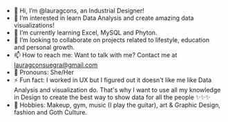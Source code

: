 - 👋 Hi, I’m @lauragcons, an Industrial Designer!
- 👀 I’m interested in learn Data Analysis and create amazing data visualizations!
- 🌱 I’m currently learning Excel, MySQL and Phyton.
- 💞️ I’m looking to collaborate on projects related to lifestyle, education and personal growth.
- 📫 How to reach me: Want to talk with me? Contact me at lauragconsuegra@gmail.com
- 💜 Pronouns: She/Her
- ⚡ Fun fact: I worked in UX but I figured out it doesn't like me like Data Analysis and visualization do.
That's why I want to use all my knowledge in Design to create the best way to show data for all the people ✨✨✨
- 🏓 Hobbies: Makeup, gym, music (I play the guitar), art & Graphic Design, fashion and Goth Culture.

<!---
lauragcons/lauragcons is a ✨ special ✨ repository because its `README.md` (this file) appears on your GitHub profile.
You can click the Preview link to take a look at your changes.
--->
